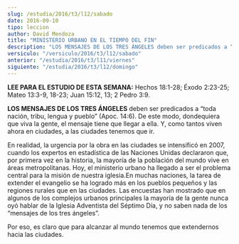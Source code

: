 ```yaml
---
slug: /estudia/2016/t3/l12/sabado
date: 2016-09-10
tipo: leccion
author: David Mendoza
title: "MINISTERIO URBANO EN EL TIEMPO DEL FIN"
description: "LOS MENSAJES DE LOS TRES ÁNGELES deben ser predicados a “toda nación, tribu,  lengua y pueblo” (Apoc. 14:6). De este modo, dondequiera que viva la gente, el  mensaje tiene que llegar a ella. Y, como tantos viven ahora en ciudades, a las  ciudades tenemos que ir."
versiculo: "/versiculo/2016/t3/l12/sabado"
anterior: "/estudia/2016/t3/l11/viernes"
siguiente: "/estudia/2016/t3/l12/domingo"
---
```


**LEE PARA EL ESTUDIO DE ESTA SEMANA:** Hechos 18:1-28; Éxodo 2:23-25; Mateo 13:3-9, 18-23; Juan 15:12, 13; 2 Pedro 3:9.

**LOS MENSAJES DE LOS TRES ÁNGELES** deben ser predicados a “toda nación, tribu, lengua y pueblo” (Apoc. 14:6). De este modo, dondequiera que viva la gente, el mensaje tiene que llegar a ella. Y, como tantos viven ahora en ciudades, a las ciudades tenemos que ir.

En realidad, la urgencia por la obra en las ciudades se intensificó en 2007, cuando los expertos en estadística de las Naciones Unidas declararon que, por primera vez en la historia, la mayoría de la población del mundo vive en áreas metropolitanas. Hoy, el ministerio urbano ha llegado a ser el problema central para la misión de nuestra iglesia.En muchas naciones, la tarea de extender el evangelio se ha logrado más en los pueblos pequeños y las regiones rurales que en las ciudades. Las encuestas han mostrado que en algunos de los complejos urbanos principales la mayoría de la gente nunca oyó hablar de la Iglesia Adventista del Séptimo Día, y no saben nada de los “mensajes de los tres ángeles”.

Por eso, es claro que para alcanzar al mundo tenemos que extendernos hacia las ciudades.
